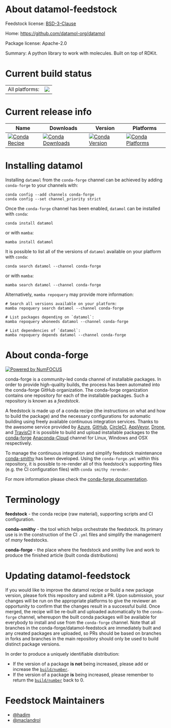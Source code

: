 About datamol-feedstock
=======================

Feedstock license: [BSD-3-Clause](https://github.com/conda-forge/datamol-feedstock/blob/main/LICENSE.txt)

Home: https://github.com/datamol-org/datamol

Package license: Apache-2.0

Summary: A python library to work with molecules. Built on top of RDKit.

Current build status
====================


<table><tr><td>All platforms:</td>
    <td>
      <a href="https://dev.azure.com/conda-forge/feedstock-builds/_build/latest?definitionId=12384&branchName=main">
        <img src="https://dev.azure.com/conda-forge/feedstock-builds/_apis/build/status/datamol-feedstock?branchName=main">
      </a>
    </td>
  </tr>
</table>

Current release info
====================

| Name | Downloads | Version | Platforms |
| --- | --- | --- | --- |
| [![Conda Recipe](https://img.shields.io/badge/recipe-datamol-green.svg)](https://anaconda.org/conda-forge/datamol) | [![Conda Downloads](https://img.shields.io/conda/dn/conda-forge/datamol.svg)](https://anaconda.org/conda-forge/datamol) | [![Conda Version](https://img.shields.io/conda/vn/conda-forge/datamol.svg)](https://anaconda.org/conda-forge/datamol) | [![Conda Platforms](https://img.shields.io/conda/pn/conda-forge/datamol.svg)](https://anaconda.org/conda-forge/datamol) |

Installing datamol
==================

Installing `datamol` from the `conda-forge` channel can be achieved by adding `conda-forge` to your channels with:

```
conda config --add channels conda-forge
conda config --set channel_priority strict
```

Once the `conda-forge` channel has been enabled, `datamol` can be installed with `conda`:

```
conda install datamol
```

or with `mamba`:

```
mamba install datamol
```

It is possible to list all of the versions of `datamol` available on your platform with `conda`:

```
conda search datamol --channel conda-forge
```

or with `mamba`:

```
mamba search datamol --channel conda-forge
```

Alternatively, `mamba repoquery` may provide more information:

```
# Search all versions available on your platform:
mamba repoquery search datamol --channel conda-forge

# List packages depending on `datamol`:
mamba repoquery whoneeds datamol --channel conda-forge

# List dependencies of `datamol`:
mamba repoquery depends datamol --channel conda-forge
```


About conda-forge
=================

[![Powered by
NumFOCUS](https://img.shields.io/badge/powered%20by-NumFOCUS-orange.svg?style=flat&colorA=E1523D&colorB=007D8A)](https://numfocus.org)

conda-forge is a community-led conda channel of installable packages.
In order to provide high-quality builds, the process has been automated into the
conda-forge GitHub organization. The conda-forge organization contains one repository
for each of the installable packages. Such a repository is known as a *feedstock*.

A feedstock is made up of a conda recipe (the instructions on what and how to build
the package) and the necessary configurations for automatic building using freely
available continuous integration services. Thanks to the awesome service provided by
[Azure](https://azure.microsoft.com/en-us/services/devops/), [GitHub](https://github.com/),
[CircleCI](https://circleci.com/), [AppVeyor](https://www.appveyor.com/),
[Drone](https://cloud.drone.io/welcome), and [TravisCI](https://travis-ci.com/)
it is possible to build and upload installable packages to the
[conda-forge](https://anaconda.org/conda-forge) [Anaconda-Cloud](https://anaconda.org/)
channel for Linux, Windows and OSX respectively.

To manage the continuous integration and simplify feedstock maintenance
[conda-smithy](https://github.com/conda-forge/conda-smithy) has been developed.
Using the ``conda-forge.yml`` within this repository, it is possible to re-render all of
this feedstock's supporting files (e.g. the CI configuration files) with ``conda smithy rerender``.

For more information please check the [conda-forge documentation](https://conda-forge.org/docs/).

Terminology
===========

**feedstock** - the conda recipe (raw material), supporting scripts and CI configuration.

**conda-smithy** - the tool which helps orchestrate the feedstock.
                   Its primary use is in the construction of the CI ``.yml`` files
                   and simplify the management of *many* feedstocks.

**conda-forge** - the place where the feedstock and smithy live and work to
                  produce the finished article (built conda distributions)


Updating datamol-feedstock
==========================

If you would like to improve the datamol recipe or build a new
package version, please fork this repository and submit a PR. Upon submission,
your changes will be run on the appropriate platforms to give the reviewer an
opportunity to confirm that the changes result in a successful build. Once
merged, the recipe will be re-built and uploaded automatically to the
`conda-forge` channel, whereupon the built conda packages will be available for
everybody to install and use from the `conda-forge` channel.
Note that all branches in the conda-forge/datamol-feedstock are
immediately built and any created packages are uploaded, so PRs should be based
on branches in forks and branches in the main repository should only be used to
build distinct package versions.

In order to produce a uniquely identifiable distribution:
 * If the version of a package **is not** being increased, please add or increase
   the [``build/number``](https://docs.conda.io/projects/conda-build/en/latest/resources/define-metadata.html#build-number-and-string).
 * If the version of a package **is** being increased, please remember to return
   the [``build/number``](https://docs.conda.io/projects/conda-build/en/latest/resources/define-metadata.html#build-number-and-string)
   back to 0.

Feedstock Maintainers
=====================

* [@hadim](https://github.com/hadim/)
* [@maclandrol](https://github.com/maclandrol/)


